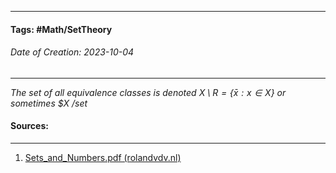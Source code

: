 __________________________________________________________________________
#### **Tags:** #Math/SetTheory 
###### *Date of Creation: 2023-10-04*
__________________________________________________________________________

*The set of all equivalence classes is denoted $X \setminus R = \{\bar x : x \in X\}$ or sometimes $X /set*
#### Sources:
__________________________________________________________________________
1. [Sets_and_Numbers.pdf (rolandvdv.nl)](https://www.rolandvdv.nl/Sets_and_Numbers.pdf)